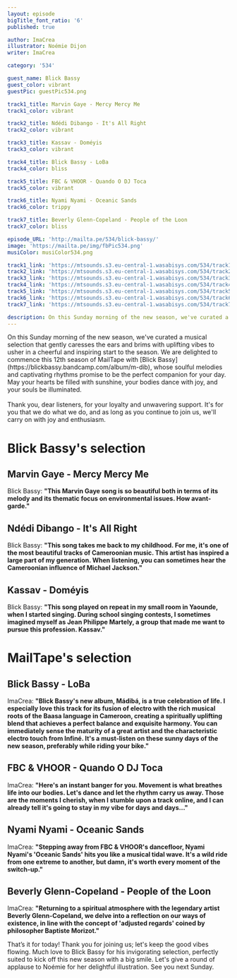 ```yaml
---
layout: episode
bigTitle_font_ratio: '6'
published: true

author: ImaCrea 
illustrator: Noémie Dijon
writer: ImaCrea

category: '534'

guest_name: Blick Bassy
guest_color: vibrant
guestPic: guestPic534.png

track1_title: Marvin Gaye - Mercy Mercy Me
track1_color: vibrant

track2_title: Ndédi Dibango - It's All Right
track2_color: vibrant 

track3_title: Kassav - Doméyis 
track3_color: vibrant

track4_title: Blick Bassy - LoBa
track4_color: bliss 

track5_title: FBC & VHOOR - Quando O DJ Toca
track5_color: vibrant

track6_title: Nyami Nyami - Oceanic Sands
track6_color: trippy 

track7_title: Beverly Glenn-Copeland - People of the Loon
track7_color: bliss 

episode_URL: 'http://mailta.pe/534/blick-bassy/'
image: 'https://mailta.pe/img/fbPic534.png'
musiColor: musiColor534.png

track1_link: 'https://mtsounds.s3.eu-central-1.wasabisys.com/534/track1.mp3'
track2_link: 'https://mtsounds.s3.eu-central-1.wasabisys.com/534/track2.mp3'
track3_link: 'https://mtsounds.s3.eu-central-1.wasabisys.com/534/track3.mp3'
track4_link: 'https://mtsounds.s3.eu-central-1.wasabisys.com/534/track4.mp3'
track5_link: 'https://mtsounds.s3.eu-central-1.wasabisys.com/534/track5.mp3'
track6_link: 'https://mtsounds.s3.eu-central-1.wasabisys.com/534/track6.mp3'
track7_link: 'https://mtsounds.s3.eu-central-1.wasabisys.com/534/track7.mp3'

description: On this Sunday morning of the new season, we've curated a musical selection that gently caresses the ears and brims with uplifting vibes to usher in a cheerful and inspiring start to the season. We are delighted to commence this 12th season of MailTape with Blick Bassy, whose soulful melodies and captivating rhythms promise to be the perfect companion for your day. May your hearts be filled with sunshine, your bodies dance with joy, and your souls be illuminated.
---
```

<p id="introduction">
	On this Sunday morning of the new season, we've curated a musical selection that gently caresses the ears and brims with uplifting vibes to usher in a cheerful and inspiring start to the season. We are delighted to commence this 12th season of MailTape with [Blick Bassy](https://blickbassy.bandcamp.com/album/m-dib), whose soulful melodies and captivating rhythms promise to be the perfect companion for your day. May your hearts be filled with sunshine, your bodies dance with joy, and your souls be illuminated.
	<br><br>Thank you, dear listeners, for your loyalty and unwavering support. It's for you that we do what we do, and as long as you continue to join us, we'll carry on with joy and enthusiasm.
</p>

# Blick Bassy's selection

## Marvin Gaye - Mercy Mercy Me

Blick Bassy: **"**This Marvin Gaye song is so beautiful both in terms of its melody and its thematic focus on environmental issues. How avant-garde.**"**

## Ndédi Dibango - It's All Right

Blick Bassy: **"**This song takes me back to my childhood. For me, it's one of the most beautiful tracks of Cameroonian music. This artist has inspired a large part of my generation. When listening, you can sometimes hear the Cameroonian influence of Michael Jackson.**"**

## Kassav - Doméyis 

Blick Bassy: **"**This song played on repeat in my small room in Yaounde, when I started singing. During school singing contests, I sometimes imagined myself as Jean Philippe Martely, a group that made me want to pursue this profession. Kassav.**"**

# MailTape's selection

## Blick Bassy - LoBa

ImaCrea: **"**Blick Bassy's new album, Mádibá, is a true celebration of life. I especially love this track for its fusion of electro with the rich musical roots of the Baasa language in Cameroon, creating a spiritually uplifting blend that achieves a perfect balance and exquisite harmony. You can immediately sense the maturity of a great artist and the characteristic electro touch from Infiné. It's a must-listen on these sunny days of the new season, preferably while riding your bike.**"**

## FBC & VHOOR - Quando O DJ Toca

ImaCrea: **"**Here's an instant banger for you. Movement is what breathes life into our bodies. Let's dance and let the rhythm carry us away. Those are the moments I cherish, when I stumble upon a track online, and I can already tell it's going to stay in my vibe for days and days...**"**

## Nyami Nyami - Oceanic Sands

ImaCrea: **"**Stepping away from FBC & VHOOR's dancefloor, Nyami Nyami's 'Oceanic Sands' hits you like a musical tidal wave. It's a wild ride from one extreme to another, but damn, it's worth every moment of the switch-up.**"**

## Beverly Glenn-Copeland - People of the Loon

ImaCrea: **"**Returning to a spiritual atmosphere with the legendary artist Beverly Glenn-Copeland, we delve into a reflection on our ways of existence, in line with the concept of 'adjusted regards' coined by philosopher Baptiste Morizot.**"**

<p id="outroduction">That’s it for today! Thank you for joining us; let's keep the good vibes flowing. Much love to Blick Bassy for his invigorating selection, perfectly suited to kick off this new season with a big smile. Let's give a round of applause to Noémie for her delightful illustration. See you next Sunday.</p>

